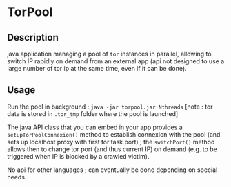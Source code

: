 # TorPool

## Description

java application managing a pool of `tor` instances in parallel, allowing to switch IP rapidly on demand from an external app (api not designed to use a large number of tor ip at the same time, even if it can be done).


## Usage

Run the pool in background : `java -jar torpool.jar Nthreads` [note : tor data is stored in `.tor_tmp` folder where the pool is launched]

The java API class that you can embed in your app provides a `setupTorPoolConnexion()` method to establish connexion with the pool (and sets up localhost proxy with first tor task port) ; the `switchPort()` method allows then to change tor port (and thus current IP) on demand (e.g. to be triggered when IP is blocked by a crawled victim).

No api for other languages ; can eventually be done depending on special needs.

